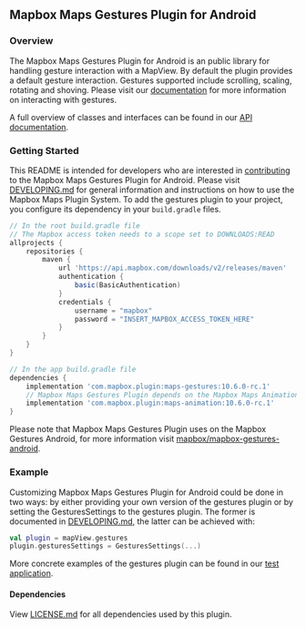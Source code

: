 ## Mapbox Maps Gestures Plugin for Android

### Overview

The Mapbox Maps Gestures Plugin for Android is an public library for handling gesture interaction with a MapView. By default the plugin provides a default gesture interaction. Gestures supported include scrolling, scaling, rotating and shoving. Please visit our [documentation](https://docs.mapbox.com/android/maps/guides/ui-settings/#gestures) for more information on interacting with gestures.

A full overview of classes and interfaces can be found in our [API documentation](https://docs.mapbox.com/android/beta/maps/guides/).

### Getting Started

This README is intended for developers who are interested in [contributing](https://github.com/mapbox/mapbox-maps-android/blob/master/CONTRIBUTING.md) to the Mapbox Maps Gestures Plugin for Android. Please visit [DEVELOPING.md](https://github.com/mapbox/mapbox-maps-android/blob/master/DEVELOPING.md) for general information and instructions on how to use the Mapbox Maps Plugin System. To add the gestures plugin to your project, you configure its dependency in your `build.gradle` files.

```groovy
// In the root build.gradle file
// The Mapbox access token needs to a scope set to DOWNLOADS:READ
allprojects {
    repositories {
        maven {
            url 'https://api.mapbox.com/downloads/v2/releases/maven'
            authentication {
                basic(BasicAuthentication)
            }
            credentials {
                username = "mapbox"
                password = "INSERT_MAPBOX_ACCESS_TOKEN_HERE"
            }
        }
    }
}

// In the app build.gradle file
dependencies {
    implementation 'com.mapbox.plugin:maps-gestures:10.6.0-rc.1'
    // Mapbox Maps Gestures Plugin depends on the Mapbox Maps Animation Plugin
    implementation 'com.mapbox.plugin:maps-animation:10.6.0-rc.1'
}
```

Please note that Mapbox Maps Gestures Plugin uses on the Mapbox Gestures Android, for more information visit [mapbox/mapbox-gestures-android](https://github.com/mapbox/mapbox-gestures-android).

### Example

Customizing Mapbox Maps Gestures Plugin for Android could be done in two ways: by either providing your own version of the gestures plugin or by setting the GesturesSettings to the gestures plugin. The former is documented in [DEVELOPING.md](https://github.com/mapbox/mapbox-maps-android/blob/master/DEVELOPING.md), the latter can be achieved with:

```kotlin
val plugin = mapView.gestures
plugin.gesturesSettings = GesturesSettings(...)
```

More concrete examples of the gestures plugin can be found in our [test application](https://github.com/mapbox/mapbox-maps-android/tree/master/app/src/main/java/com/mapbox/maps/testapp).

#### Dependencies

View [LICENSE.md](LICENSE.md) for all dependencies used by this plugin.
